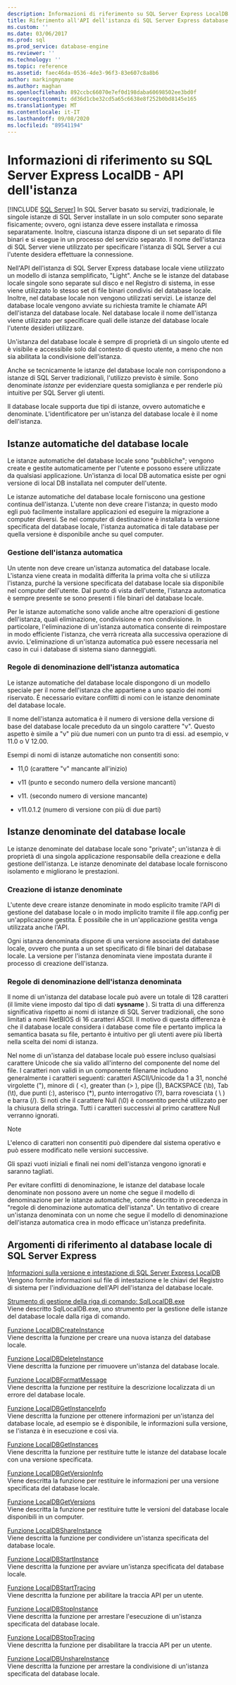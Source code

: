 ```yaml
---
description: Informazioni di riferimento su SQL Server Express LocalDB - API dell'istanza
title: Riferimento all'API dell'istanza di SQL Server Express database locale | Microsoft Docs
ms.custom: ''
ms.date: 03/06/2017
ms.prod: sql
ms.prod_service: database-engine
ms.reviewer: ''
ms.technology: ''
ms.topic: reference
ms.assetid: faec46da-0536-4de3-96f3-83e607c8a8b6
author: markingmyname
ms.author: maghan
ms.openlocfilehash: 892ccbc66070e7ef0d198daba60698502ee3bd0f
ms.sourcegitcommit: dd36d1cbe32cd5a65c6638e8f252b0bd8145e165
ms.translationtype: MT
ms.contentlocale: it-IT
ms.lasthandoff: 09/08/2020
ms.locfileid: "89541194"
---
```

# <a name="sql-server-express-localdb-reference---instance-apis"></a>Informazioni di riferimento su SQL Server Express LocalDB - API dell'istanza
 [!INCLUDE [SQL Server](../../includes/applies-to-version/sqlserver.md)]
  In SQL Server basato su servizi, tradizionale, le singole istanze di SQL Server installate in un solo computer sono separate fisicamente; ovvero, ogni istanza deve essere installata e rimossa separatamente. Inoltre, ciascuna istanza dispone di un set separato di file binari e si esegue in un processo del servizio separato. Il nome dell'istanza di SQL Server viene utilizzato per specificare l'istanza di SQL Server a cui l'utente desidera effettuare la connessione.  
  
 Nell'API dell'istanza di SQL Server Express database locale viene utilizzato un modello di istanza semplificato, "Light". Anche se le istanze del database locale singole sono separate sul disco e nel Registro di sistema, in esse viene utilizzato lo stesso set di file binari condivisi del database locale. Inoltre, nel database locale non vengono utilizzati servizi. Le istanze del database locale vengono avviate su richiesta tramite le chiamate API dell'istanza del database locale. Nel database locale il nome dell'istanza viene utilizzato per specificare quali delle istanze del database locale l'utente desideri utilizzare.  
  
 Un'istanza del database locale è sempre di proprietà di un singolo utente ed è visibile e accessibile solo dal contesto di questo utente, a meno che non sia abilitata la condivisione dell'istanza.  
  
 Anche se tecnicamente le istanze del database locale non corrispondono a istanze di SQL Server tradizionali, l'utilizzo previsto è simile. Sono denominate *istanze* per evidenziare questa somiglianza e per renderle più intuitive per SQL Server gli utenti.  
  
 Il database locale supporta due tipi di istanze, ovvero automatiche e denominate. L'identificatore per un'istanza del database locale è il nome dell'istanza.  
  
## <a name="automatic-localdb-instances"></a>Istanze automatiche del database locale  
 Le istanze automatiche del database locale sono "pubbliche"; vengono create e gestite automaticamente per l'utente e possono essere utilizzate da qualsiasi applicazione. Un'istanza di local DB automatica esiste per ogni versione di local DB installata nel computer dell'utente.  
  
 Le istanze automatiche del database locale forniscono una gestione continua dell'istanza. L'utente non deve creare l'istanza; in questo modo egli può facilmente installare applicazioni ed eseguire la migrazione a computer diversi. Se nel computer di destinazione è installata la versione specificata del database locale, l'istanza automatica di tale database per quella versione è disponibile anche su quel computer.  
  
### <a name="automatic-instance-management"></a>Gestione dell'istanza automatica  
 Un utente non deve creare un'istanza automatica del database locale. L'istanza viene creata in modalità differita la prima volta che si utilizza l'istanza, purché la versione specificata del database locale sia disponibile nel computer dell'utente. Dal punto di vista dell'utente, l'istanza automatica è sempre presente se sono presenti i file binari del database locale.  
  
 Per le istanze automatiche sono valide anche altre operazioni di gestione dell'istanza, quali eliminazione, condivisione e non condivisione. In particolare, l'eliminazione di un'istanza automatica consente di reimpostare in modo efficiente l'istanza, che verrà ricreata alla successiva operazione di avvio. L'eliminazione di un'istanza automatica può essere necessaria nel caso in cui i database di sistema siano danneggiati.  
  
### <a name="automatic-instance-naming-rules"></a>Regole di denominazione dell'istanza automatica  
 Le istanze automatiche del database locale dispongono di un modello speciale per il nome dell'istanza che appartiene a uno spazio dei nomi riservato. È necessario evitare conflitti di nomi con le istanze denominate del database locale.  
  
 Il nome dell'istanza automatica è il numero di versione della versione di base del database locale preceduto da un singolo carattere "v". Questo aspetto è simile a "v" più due numeri con un punto tra di essi. ad esempio, v 11.0 o V 12.00.  
  
 Esempi di nomi di istanze automatiche non consentiti sono:  
  
-   11,0 (carattere "v" mancante all'inizio)  
  
-   v11 (punto e secondo numero della versione mancanti)  
  
-   v11. (secondo numero di versione mancante)  
  
-   v11.0.1.2 (numero di versione con più di due parti)  
  
## <a name="named-localdb-instances"></a>Istanze denominate del database locale  
 Le istanze denominate del database locale sono "private"; un'istanza è di proprietà di una singola applicazione responsabile della creazione e della gestione dell'istanza. Le istanze denominate del database locale forniscono isolamento e migliorano le prestazioni.  
  
### <a name="named-instance-creation"></a>Creazione di istanze denominate  
 L'utente deve creare istanze denominate in modo esplicito tramite l'API di gestione del database locale o in modo implicito tramite il file app.config per un'applicazione gestita. È possibile che in un'applicazione gestita venga utilizzata anche l'API.  
  
 Ogni istanza denominata dispone di una versione associata del database locale, ovvero che punta a un set specificato di file binari del database locale. La versione per l'istanza denominata viene impostata durante il processo di creazione dell'istanza.  
  
### <a name="named-instance-naming-rules"></a>Regole di denominazione dell'istanza denominata  
 Il nome di un'istanza del database locale può avere un totale di 128 caratteri (il limite viene imposto dal tipo di dati **sysname** ). Si tratta di una differenza significativa rispetto ai nomi di istanze di SQL Server tradizionali, che sono limitati a nomi NetBIOS di 16 caratteri ASCII. Il motivo di questa differenza è che il database locale considera i database come file e pertanto implica la semantica basata su file, pertanto è intuitivo per gli utenti avere più libertà nella scelta dei nomi di istanza.  
  
 Nel nome di un'istanza del database locale può essere incluso qualsiasi carattere Unicode che sia valido all'interno del componente del nome del file. I caratteri non validi in un componente filename includono generalmente i caratteri seguenti: caratteri ASCII/Unicode da 1 a 31, nonché virgolette ("), minore di ( \<), greater than (> ), pipe (|), BACKSPACE (\b), Tab (\t), due punti (:), asterisco (*), punto interrogativo (?), barra rovesciata ( \\ ) e barra (/). Si noti che il carattere Null (\0) è consentito perché utilizzato per la chiusura della stringa. Tutti i caratteri successivi al primo carattere Null verranno ignorati.  
  
> [!NOTE]  
>  L'elenco di caratteri non consentiti può dipendere dal sistema operativo e può essere modificato nelle versioni successive.  
  
 Gli spazi vuoti iniziali e finali nei nomi dell'istanza vengono ignorati e saranno tagliati.  
  
 Per evitare conflitti di denominazione, le istanze del database locale denominate non possono avere un nome che segue il modello di denominazione per le istanze automatiche, come descritto in precedenza in "regole di denominazione automatica dell'istanza". Un tentativo di creare un'istanza denominata con un nome che segue il modello di denominazione dell'istanza automatica crea in modo efficace un'istanza predefinita.  
  
## <a name="sql-server-express-localdb-reference-topics"></a>Argomenti di riferimento al database locale di SQL Server Express  
 [Informazioni sulla versione e intestazione di SQL Server Express LocalDB](../../relational-databases/express-localdb-instance-apis/sql-server-express-localdb-header-and-version-information.md)  
 Vengono fornite informazioni sul file di intestazione e le chiavi del Registro di sistema per l'individuazione dell'API dell'istanza del database locale.  
  
 [Strumento di gestione della riga di comando: SqlLocalDB.exe](../../relational-databases/express-localdb-instance-apis/command-line-management-tool-sqllocaldb-exe.md)  
 Viene descritto SqlLocalDB.exe, uno strumento per la gestione delle istanze del database locale dalla riga di comando.  
  
 [Funzione LocalDBCreateInstance](../../relational-databases/express-localdb-instance-apis/localdbcreateinstance-function.md)  
 Viene descritta la funzione per creare una nuova istanza del database locale.  
  
 [Funzione LocalDBDeleteInstance](../../relational-databases/express-localdb-instance-apis/localdbdeleteinstance-function.md)  
 Viene descritta la funzione per rimuovere un'istanza del database locale.  
  
 [Funzione LocalDBFormatMessage](../../relational-databases/express-localdb-instance-apis/localdbformatmessage-function.md)  
 Viene descritta la funzione per restituire la descrizione localizzata di un errore del database locale.  
  
 [Funzione LocalDBGetInstanceInfo](../../relational-databases/express-localdb-instance-apis/localdbgetinstanceinfo-function.md)  
 Viene descritta la funzione per ottenere informazioni per un'istanza del database locale, ad esempio se è disponibile, le informazioni sulla versione, se l'istanza è in esecuzione e così via.  
  
 [Funzione LocalDBGetInstances](../../relational-databases/express-localdb-instance-apis/localdbgetinstances-function.md)  
 Viene descritta la funzione per restituire tutte le istanze del database locale con una versione specificata.  
  
 [Funzione LocalDBGetVersionInfo](../../relational-databases/express-localdb-instance-apis/localdbgetversioninfo-function.md)  
 Viene descritta la funzione per restituire le informazioni per una versione specificata del database locale.  
  
 [Funzione LocalDBGetVersions](../../relational-databases/express-localdb-instance-apis/localdbgetversions-function.md)  
 Viene descritta la funzione per restituire tutte le versioni del database locale disponibili in un computer.  
  
 [Funzione LocalDBShareInstance](../../relational-databases/express-localdb-instance-apis/localdbshareinstance-function.md)  
 Viene descritta la funzione per condividere un'istanza specificata del database locale.  
  
 [Funzione LocalDBStartInstance](../../relational-databases/express-localdb-instance-apis/localdbstartinstance-function.md)  
 Viene descritta la funzione per avviare un'istanza specificata del database locale.  
  
 [Funzione LocalDBStartTracing](../../relational-databases/express-localdb-instance-apis/localdbstarttracing-function.md)  
 Viene descritta la funzione per abilitare la traccia API per un utente.  
  
 [Funzione LocalDBStopInstance](../../relational-databases/express-localdb-instance-apis/localdbstopinstance-function.md)  
 Viene descritta la funzione per arrestare l'esecuzione di un'istanza specificata del database locale.  
  
 [Funzione LocalDBStopTracing](../../relational-databases/express-localdb-instance-apis/localdbstoptracing-function.md)  
 Viene descritta la funzione per disabilitare la traccia API per un utente.  
  
 [Funzione LocalDBUnshareInstance](../../relational-databases/express-localdb-instance-apis/localdbunshareinstance-function.md)  
 Viene descritta la funzione per arrestare la condivisione di un'istanza specificata del database locale.  
  
  
